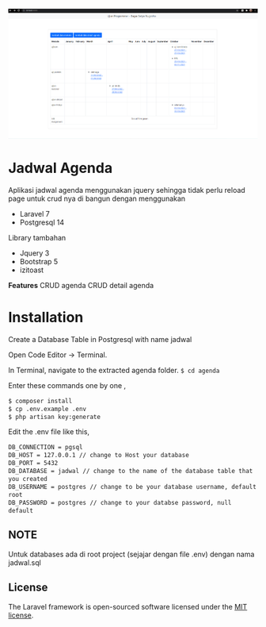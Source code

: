![image](https://github.com/bagazsetyo/agenda/blob/main/agenda.png)

#   Jadwal Agenda
Aplikasi jadwal agenda menggunakan jquery sehingga tidak perlu reload page untuk crud nya di bangun dengan menggunakan 
 - Laravel 7
 - Postgresql 14
 
Library tambahan 
 - Jquery 3
 - Bootstrap 5
 - izitoast 

**Features**
CRUD agenda
CRUD detail agenda

#   Installation

Create a Database Table in Postgresql with name jadwal

Open Code Editor → Terminal.

In Terminal, navigate to the extracted agenda folder.
  ```$ cd agenda```
  
Enter these commands one by one ,
  ```
  $ composer install
  $ cp .env.example .env
  $ php artisan key:generate
  ```
Edit the .env file like this,
  ```
  DB_CONNECTION = pgsql
  DB_HOST = 127.0.0.1 // change to Host your database
  DB_PORT = 5432
  DB_DATABASE = jadwal // change to the name of the database table that you created
  DB_USERNAME = postgres // change to be your database username, default root
  DB_PASSWORD = postgres // change to your databse password, null default 
  ```
## NOTE

Untuk databases ada di root project (sejajar dengan file .env) dengan nama jadwal.sql

## License

The Laravel framework is open-sourced software licensed under the [MIT license](https://opensource.org/licenses/MIT).
